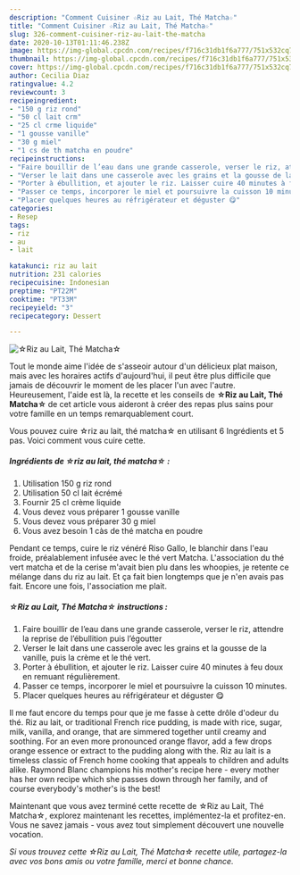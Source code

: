 ```yaml
---
description: "Comment Cuisiner ☆Riz au Lait, Thé Matcha☆"
title: "Comment Cuisiner ☆Riz au Lait, Thé Matcha☆"
slug: 326-comment-cuisiner-riz-au-lait-the-matcha
date: 2020-10-13T01:11:46.238Z
image: https://img-global.cpcdn.com/recipes/f716c31db1f6a777/751x532cq70/☆riz-au-lait-the-matcha☆-photo-principale-de-la-recette.jpg
thumbnail: https://img-global.cpcdn.com/recipes/f716c31db1f6a777/751x532cq70/☆riz-au-lait-the-matcha☆-photo-principale-de-la-recette.jpg
cover: https://img-global.cpcdn.com/recipes/f716c31db1f6a777/751x532cq70/☆riz-au-lait-the-matcha☆-photo-principale-de-la-recette.jpg
author: Cecilia Diaz
ratingvalue: 4.2
reviewcount: 3
recipeingredient:
- "150 g riz rond"
- "50 cl lait crm"
- "25 cl crme liquide"
- "1 gousse vanille"
- "30 g miel"
- "1 cs de th matcha en poudre"
recipeinstructions:
- "Faire bouillir de l’eau dans une grande casserole, verser le riz, attendre la reprise de l’ébullition puis l’égoutter"
- "Verser le lait dans une casserole avec les grains et la gousse de la vanille, puis la crème et le thé vert."
- "Porter à ébullition, et ajouter le riz. Laisser cuire 40 minutes à feu doux en remuant régulièrement."
- "Passer ce temps, incorporer le miel et poursuivre la cuisson 10 minutes."
- "Placer quelques heures au réfrigérateur et déguster 😋"
categories:
- Resep
tags:
- riz
- au
- lait

katakunci: riz au lait 
nutrition: 231 calories
recipecuisine: Indonesian
preptime: "PT22M"
cooktime: "PT33M"
recipeyield: "3"
recipecategory: Dessert

---
```



![☆Riz au Lait, Thé Matcha☆](https://img-global.cpcdn.com/recipes/f716c31db1f6a777/751x532cq70/☆riz-au-lait-the-matcha☆-photo-principale-de-la-recette.jpg)

Tout le monde aime l'idée de s'asseoir autour d'un délicieux plat maison, mais avec les horaires actifs d'aujourd'hui, il peut être plus difficile que jamais de découvrir le moment de les placer l'un avec l'autre. Heureusement, l'aide est là, la recette et les conseils de <strong> ☆Riz au Lait, Thé Matcha☆ </strong> de cet article vous aideront à créer des repas plus sains pour votre famille en un temps remarquablement court.

<!--inarticleads1-->

Vous pouvez cuire ☆riz au lait, thé matcha☆ en utilisant 6 Ingrédients et 5 pas. Voici comment vous cuire cette.

##### Ingrédients de ☆riz au lait, thé matcha☆ :

1. Utilisation 150 g riz rond
1. Utilisation 50 cl lait écrémé
1. Fournir 25 cl crème liquide
1. Vous devez vous préparer 1 gousse vanille
1. Vous devez vous préparer 30 g miel
1. Vous avez besoin 1 càs de thé matcha en poudre


Pendant ce temps, cuire le riz vénéré Riso Gallo, le blanchir dans l&#39;eau froide, préalablement infusée avec le thé vert Matcha. L&#39;association du thé vert matcha et de la cerise m&#39;avait bien plu dans les whoopies, je retente ce mélange dans du riz au lait. Et ça fait bien longtemps que je n&#39;en avais pas fait. Encore une fois, l&#39;association me plait. 

<!--inarticleads2-->

##### ☆Riz au Lait, Thé Matcha☆ instructions :

1. Faire bouillir de l’eau dans une grande casserole, verser le riz, attendre la reprise de l’ébullition puis l’égoutter
1. Verser le lait dans une casserole avec les grains et la gousse de la vanille, puis la crème et le thé vert.
1. Porter à ébullition, et ajouter le riz. Laisser cuire 40 minutes à feu doux en remuant régulièrement.
1. Passer ce temps, incorporer le miel et poursuivre la cuisson 10 minutes.
1. Placer quelques heures au réfrigérateur et déguster 😋


Il me faut encore du temps pour que je me fasse à cette drôle d&#39;odeur du thé. Riz au lait, or traditional French rice pudding, is made with rice, sugar, milk, vanilla, and orange, that are simmered together until creamy and soothing. For an even more pronounced orange flavor, add a few drops orange essence or extract to the pudding along with the. Riz au lait is a timeless classic of French home cooking that appeals to children and adults alike. Raymond Blanc champions his mother&#39;s recipe here - every mother has her own recipe which she passes down through her family, and of course everybody&#39;s mother&#39;s is the best! 

<!--inarticleads1-->

<p>
Maintenant que vous avez terminé cette recette de ☆Riz au Lait, Thé Matcha☆, explorez maintenant les recettes, implémentez-la et profitez-en. Vous ne savez jamais - vous avez tout simplement découvert une nouvelle vocation.
</p>

<p>
<i>Si vous trouvez cette ☆Riz au Lait, Thé Matcha☆ recette utile, partagez-la avec vos bons amis ou votre famille, merci et bonne chance.</i>
</p>

